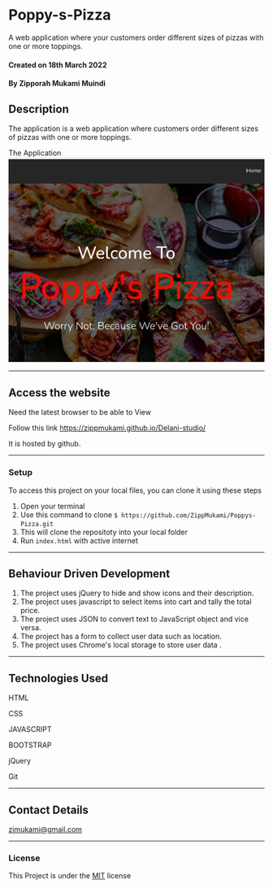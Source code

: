 # Poppy-s-Pizza
A web application where your customers order different sizes of pizzas with one or more toppings. 


#### Created on 18th March 2022
#### By Zipporah Mukami Muindi

## Description 
The application is a web application where customers order different sizes of pizzas with one or more toppings. 

The Application
![Preview](./pizza-images/Screenshot%20from%202022-03-20%2023-54-57.png)

---

## Access the website
Need the latest browser to be able to View

Follow this link https://zippmukami.github.io/Delani-studio/

It is hosted by github.

---

### Setup
To access this project on your local files, you can clone it using these steps
1. Open your terminal
1. Use this command to clone `$ https://github.com/ZippMukami/Poppys-Pizza.git`
1. This will clone the repositoty into your local folder
1. Run `index.html` with active internet

---

## Behaviour Driven Development
1. The project uses jQuery to hide and show icons and their description.
2. The project uses javascript to select items into cart and tally the total price.
3. The project uses JSON to convert text to JavaScript object and vice versa.
4. The project has a form to collect user data such as location.
5. The project uses Chrome's local storage to store user data .



---

## Technologies Used
HTML

CSS

JAVASCRIPT

BOOTSTRAP

jQuery

Git

---

## Contact Details
zimukami@gmail.com


---

### License
This Project is under the [MIT](LICENCE) license
